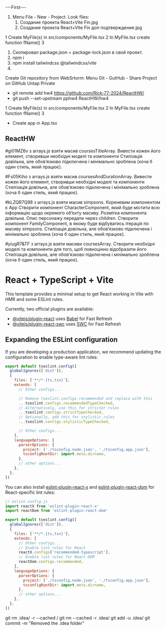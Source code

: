 ---First---
1. Menu File - New - Project.
	Look files:
	1. Создание проекта React+Vite Fin.jpg
	2. Создание проекта React+Vite Fin доп подтверждение.jpg
	
	
1 Create MyFile(s) in src/components/MyFile.tsx
2 In MyFile.tsx create function fName()
3

1. Скопировал package.json + package-lock.json в свой проект.
2. npm i
3. npm install tailwindcss @tailwindcss/vite
4. 

Create Git repository from WebSrtorm:
Menu Git - GutHub - Share Project on GitHub
Untap Private


- git remote add hw4 https://github.com/Rick-77-2024/ReactHW/
- git push --set-upstream ррhw4 ReactHW/hw4




1 Create MyFile(s) in src/components/MyFile.tsx
2 In MyFile.tsx create function fName()
3

- Create app in App.tsx

ReactHW
------------------------
#gi01MZ6v
з arrays.js взяти масив coursesTitleArray. Вивести кожен його елемент, створивши необхідні моделі та компоненти
Стилізація довільна, але обов’язково підключена і мінімально зроблена (хоча б один стиль, який працює).

#Fs05Kiho
з arrays.js взяти масив coursesAndDurationArray.
Вивести кожен його елемент, створивши необхідні моделі та компоненти
Стилізація довільна, але обов’язково підключена і мінімально зроблена (хоча б один стиль, який працює).

 
#kLZQR7Q98
з arrays.js взяти масив simpsons.
Кореневим компонентом є App
Створити компонент CharacterComponent, який буде містити всю інформацію щодо окремого об’єкту масиву. Розмітка компонента довільна. Опис персонажу передати через children.
Створити компонент FamilyComponent, в якому буде відбуватись ітерація по масиву simpsons.
Стилізація довільна, але обов’язково підключена і мінімально зроблена (хоча б один стиль, який працює).


#yiugR7&TF
з arrays.js взяти масиви coursesArray. Створити необхідні моделі та компоненти для того, щоб повноцінно відобразити його
Стилізація довільна, але обов’язково підключена і мінімально зроблена (хоча б один стиль, який працює).

# React + TypeScript + Vite

This template provides a minimal setup to get React working in Vite with HMR and some ESLint rules.

Currently, two official plugins are available:

- [@vitejs/plugin-react](https://github.com/vitejs/vite-plugin-react/blob/main/packages/plugin-react) uses [Babel](https://babeljs.io/) for Fast Refresh
- [@vitejs/plugin-react-swc](https://github.com/vitejs/vite-plugin-react/blob/main/packages/plugin-react-swc) uses [SWC](https://swc.rs/) for Fast Refresh

## Expanding the ESLint configuration

If you are developing a production application, we recommend updating the configuration to enable type-aware lint rules:

```js
export default tseslint.config([
  globalIgnores(['dist']),
  {
    files: ['**/*.{ts,tsx}'],
    extends: [
      // Other configs...

      // Remove tseslint.configs.recommended and replace with this
      ...tseslint.configs.recommendedTypeChecked,
      // Alternatively, use this for stricter rules
      ...tseslint.configs.strictTypeChecked,
      // Optionally, add this for stylistic rules
      ...tseslint.configs.stylisticTypeChecked,

      // Other configs...
    ],
    languageOptions: {
      parserOptions: {
        project: ['./tsconfig.node.json', './tsconfig.app.json'],
        tsconfigRootDir: import.meta.dirname,
      },
      // other options...
    },
  },
])
```

You can also install [eslint-plugin-react-x](https://github.com/Rel1cx/eslint-react/tree/main/packages/plugins/eslint-plugin-react-x) and [eslint-plugin-react-dom](https://github.com/Rel1cx/eslint-react/tree/main/packages/plugins/eslint-plugin-react-dom) for React-specific lint rules:

```js
// eslint.config.js
import reactX from 'eslint-plugin-react-x'
import reactDom from 'eslint-plugin-react-dom'

export default tseslint.config([
  globalIgnores(['dist']),
  {
    files: ['**/*.{ts,tsx}'],
    extends: [
      // Other configs...
      // Enable lint rules for React
      reactX.configs['recommended-typescript'],
      // Enable lint rules for React DOM
      reactDom.configs.recommended,
    ],
    languageOptions: {
      parserOptions: {
        project: ['./tsconfig.node.json', './tsconfig.app.json'],
        tsconfigRootDir: import.meta.dirname,
      },
      // other options...
    },
  },
])
```

git rm .idea/ -r --cached / git rm --cached -r .idea/
git add -u .idea/
git commit -m "Removed the .idea folder"
